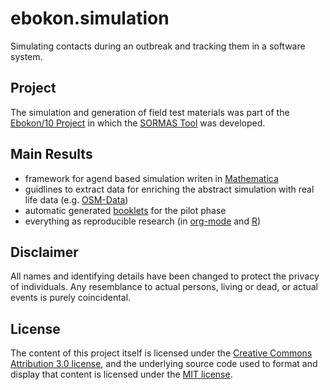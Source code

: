 # ebokon.simulation

Simulating contacts during an outbreak and tracking them in a software system.

## Project

The simulation and generation of field test materials was part of the [Ebokon/10 Project](http://www.rki.de/DE/Content/InfAZ/E/Ebola/EBOKON_Projekte_des_RKI.html) in which the [SORMAS Tool](http://www.helmholtz-hzi.de/de/forschung/forschungsschwerpunkte/bakterielle_und_virale_krankheitserreger/epidemiologie/projekte/sormas/sormas/news/) was developed.

## Main Results

- framework for agend based simulation writen in [Mathematica](http://www.wolfram.com/mathematica/)
- guidlines to extract data for enriching the abstract simulation with real life data (e.g. [OSM-Data](http://download.geofabrik.de/))
- automatic generated [booklets](doc.injects/all) for the pilot phase
- everything as reproducible research (in [org-mode](http://orgmode.org/) and [R](http://www.r-project.org/))

## Disclaimer

All names and identifying details have been changed to protect the privacy of individuals.
Any resemblance to actual persons, living or dead, or actual events is purely coincidental.

## License

The content of this project itself is licensed under the
[Creative Commons Attribution 3.0 license](http://creativecommons.org/licenses/by/3.0/us/deed.en_US),
and the underlying source code used to format and display that content
is licensed under the [MIT license](http://opensource.org/licenses/mit-license.php).

